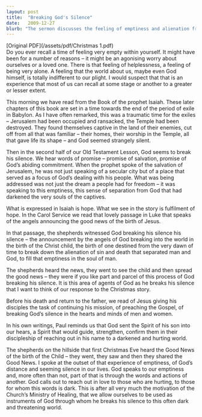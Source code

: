 ```yaml
---
layout: post
title:  "Breaking God's Silence"
date:   2009-12-27
blurb: "The sermon discusses the feeling of emptiness and alienation from God, drawing parallels with the exile in Babylon and the silence of God. It emphasizes the hope expressed in Isaiah and the fulfillment of this hope with the birth of Jesus. The sermon also highlights the role of the shepherds as agents of God in breaking His silence and spreading the good news."
---
```

[Original PDF](/assets/pdf/Christmas 1.pdf)    
Do you ever recall a time of feeling very empty within yourself. It might have been for a number of reasons – it might be an agonising worry about ourselves or a loved one. There is that feeling of helplessness, a feeling of being very alone. A feeling that the world about us, maybe even God himself, is totally indifferent to our plight. I would suspect that that is an experience that most of us can recall at some stage or another to a greater or lesser extent.

This morning we have read from the Book of the prophet Isaiah. These later chapters of this book are set in a time towards the end of the period of exile in Babylon. As I have often remarked, this was a traumatic time for the exiles – Jerusalem had been occupied and ransacked, the Temple had been destroyed. They found themselves captive in the land of their enemies, cut off from all that was familiar – their homes, their worship in the Temple, all that gave life its shape – and God seemed strangely silent.

Then in the second half of our Old Testament Lesson, God seems to break his silence. We hear words of promise – promise of salvation, promise of God’s abiding commitment. When the prophet spoke of the salvation of Jerusalem, he was not just speaking of a secular city but of a place that served as a focus of God’s dealing with his people. What was being addressed was not just the dream a people had for freedom – it was speaking to this emptiness, this sense of separation from God that had darkened the very souls of the captives.

What is expressed in Isaiah is hope. What we see in the story is fulfilment of hope. In the Carol Service we read that lovely passage in Luke that speaks of the angels announcing the good news of the birth of Jesus.

In that passage, the shepherds witnessed God breaking his silence his silence – the announcement by the angels of God breaking into the world in the birth of the Christ child, the birth of one destined from the very dawn of time to break down the alienation of sin and death that separated man and God, to fill that emptiness in the soul of man.

The shepherds heard the news, they went to see the child and then spread the good news – they were if you like part and parcel of this process of God breaking his silence. It is this area of agents of God as he breaks his silence that I want to think of our response to the Christmas story.

Before his death and return to the father, we read of Jesus giving his disciples the task of continuing his mission, of preaching the Gospel, of breaking God’s silence in the hearts and minds of men and women.

In his own writings, Paul reminds us that God sent the Spirit of his son into our hears, a Spirit that would guide, strengthen, confirm them in their discipleship of reaching out in his name to a darkened and hurting world.

The shepherds on the hillside that first Christmas Eve heard the Good News of the birth of the Child – they went, they saw and then they shared the Good News. I spoke at the outset of that experience of emptiness, of God’s distance and seeming silence in our lives. God speaks to our emptiness and, more often than not, part of that is through the words and actions of another. God calls out to reach out in love to those who are hurting, to those for whom this words is dark. This is after all very much the motivation of the Church’s Ministry of Healing, that we allow ourselves to be used as instruments of God through whom he breaks his silence to this often dark and threatening world.
